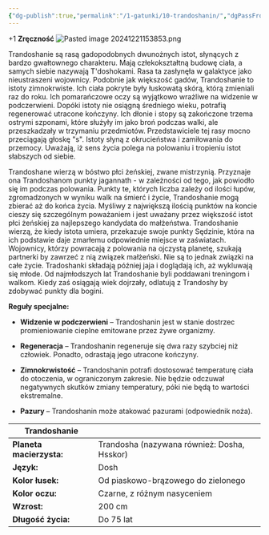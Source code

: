 ```yaml
---
{"dg-publish":true,"permalink":"/1-gatunki/10-trandoshanin/","dgPassFrontmatter":true}
---
```


+1 **Zręczność**
![Pasted image 20241221153853.png](/img/user/6%20Obrazy/Pasted%20image%2020241221153853.png)

Trandoshanie są rasą gadopodobnych dwunożnych istot, słynących z bardzo gwałtownego charakteru. Mają człekokształtną budowę ciała, a samych siebie nazywają T'doshokami. Rasa ta zasłynęła w galaktyce jako nieustraszeni wojownicy. Podobnie jak większość gadów, Trandoshanie to istoty zimnokrwiste. Ich ciała pokryte były łuskowatą skórą, którą zmieniali raz do roku. Ich pomarańczowe oczy są wyjątkowo wrażliwe na widzenie w podczerwieni. Dopóki istoty nie osiągną średniego wieku, potrafią regenerować utracone kończyny. Ich dłonie i stopy są zakończone trzema ostrymi szponami, które służyły im jako broń podczas walki, ale przeszkadzały w trzymaniu przedmiotów. Przedstawiciele tej rasy mocno przeciągają głoskę "s". Istoty słyną z okrucieństwa i zamiłowania do przemocy. Uważają, iż sens życia polega na polowaniu i tropieniu istot słabszych od siebie.

Trandoshane wierzą w bóstwo płci żeńskiej, zwane mistrzynią. Przyznaje ona Trandoshanom punkty jagannath - w zależności od tego, jak powiodło się im podczas polowania. Punkty te, których liczba zależy od ilości łupów, zgromadzonych w wyniku walk na śmierć i życie, Trandoshanie mogą zbierać aż do końca życia. Myśliwy z największą ilością punktów na koncie cieszy się szczególnym poważaniem i jest uważany przez większość istot płci żeńskiej za najlepszego kandydata do małżeństwa. Trandoshanie wierzą, że kiedy istota umiera, przekazuje swoje punkty Sędzinie, która na ich podstawie daje zmarłemu odpowiednie miejsce w zaświatach. Wojownicy, którzy powracają z polowania na ojczystą planetę, szukają partnerki by zawrzeć z nią związek małżeński. Nie są to jednak związki na całe życie. Tradoshanki składają później jaja i doglądają ich, aż wykluwają się młode. Od najmłodszych lat Trandoshanie byli poddawani treningom i walkom. Kiedy zaś osiągają wiek dojrzały, odlatują z Trandoshy by zdobywać punkty dla bogini.

**Reguły specjalne:**

- **Widzenie w podczerwieni** – Trandoshanin jest w stanie dostrzec promieniowanie cieplne emitowane przez żywe organizmy.

- **Regeneracja** – Trandoshanin regeneruje się dwa razy szybciej niż człowiek. Ponadto, odrastają jego utracone kończyny.

- **Zimnokrwistość** – Trandoshanin potrafi dostosować temperaturę ciała do otoczenia, w ograniczonym zakresie. Nie będzie odczuwał negatywnych skutków zmiany temperatury, póki nie będą to wartości ekstremalne.

- **Pazury** – Trandoshanin może atakować pazurami (odpowiednik noża).

| **Trandoshanie**         |                                             |
| ------------------------ | ------------------------------------------- |
| **Planeta macierzysta:** | Trandosha (nazywana również: Dosha, Hsskor) |
| **Język:**               | Dosh                                        |
| **Kolor łusek:**         | Od piaskowo-brązowego do zielonego          |
| **Kolor oczu:**          | Czarne, z różnym nasyceniem                 |
| **Wzrost:**              | 200 cm                                      |
| **Długość życia:**       | Do 75 lat                                   |